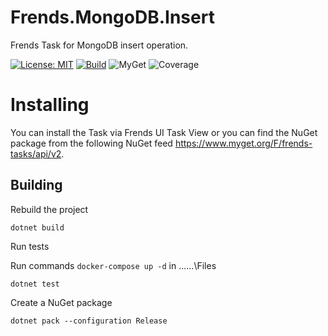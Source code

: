 # Frends.MongoDB.Insert
Frends Task for MongoDB insert operation.

[![License: MIT](https://img.shields.io/badge/License-MIT-green.svg)](https://opensource.org/licenses/MIT)
[![Build](https://github.com/FrendsPlatform/Frends.MongoDB/actions/workflows/Insert_build_and_test_on_main.yml/badge.svg)](https://github.com/FrendsPlatform/Frends.MongoDB/actions)
![MyGet](https://img.shields.io/myget/frends-tasks/v/Frends.MongoDB.Insert)
![Coverage](https://app-github-custom-badges.azurewebsites.net/Badge?key=FrendsPlatform/Frends.MongoDB/Frends.MongoDB.Insert|main)

# Installing

You can install the Task via Frends UI Task View or you can find the NuGet package from the following NuGet feed https://www.myget.org/F/frends-tasks/api/v2.

## Building


Rebuild the project

`dotnet build`

Run tests
 
Run commands `docker-compose up -d` in ..\..\..\Files

`dotnet test`


Create a NuGet package

`dotnet pack --configuration Release`